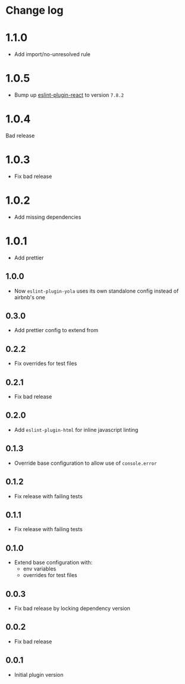 # Change log

# 1.1.0

- Add import/no-unresolved rule

# 1.0.5

- Bump up [eslint-plugin-react](https://github.com/yannickcr/eslint-plugin-react/)
  to version `7.8.2`

# 1.0.4

Bad release

# 1.0.3

- Fix bad release

# 1.0.2

- Add missing dependencies

# 1.0.1

- Add prettier

## 1.0.0

- Now `eslint-plugin-yola` uses its own standalone config instead of airbnb's one

## 0.3.0

- Add prettier config to extend from

## 0.2.2

- Fix overrides for test files

## 0.2.1

- Fix bad release

## 0.2.0

- Add `eslint-plugin-html` for inline javascript linting

## 0.1.3

- Override base configuration to allow use of `console.error`

## 0.1.2

- Fix release with failing tests

## 0.1.1

- Fix release with failing tests

## 0.1.0

- Extend base configuration with:
  - env variables
  - overrides for test files

## 0.0.3

- Fix bad release by locking dependency version

## 0.0.2

- Fix bad release

## 0.0.1

- Initial plugin version
